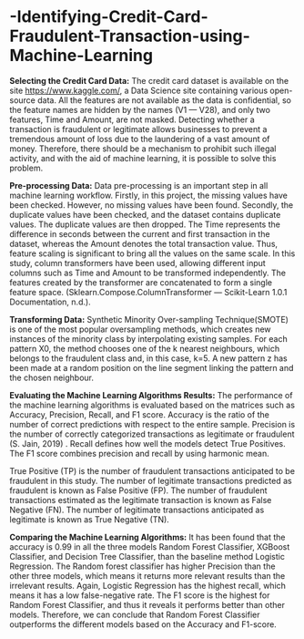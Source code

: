 # -Identifying-Credit-Card-Fraudulent-Transaction-using-Machine-Learning

**Selecting the Credit Card Data:**
The credit card dataset is available on the site https://www.kaggle.com/, a Data Science site containing various open-source data. All the features are not available as the data is confidential, so the feature names are hidden by the names (V1 — V28), and only two features, Time and Amount, are not masked. Detecting whether a transaction is fraudulent or legitimate allows businesses to prevent a tremendous amount of loss due to the laundering of a vast amount of money. Therefore, there should be a mechanism to prohibit such illegal activity, and with the aid of machine learning, it is possible to solve this problem.

**Pre-processing Data:**
Data pre-processing is an important step in all machine learning workflow. Firstly, in this project, the missing values have been checked. However, no missing values have been found. Secondly, the duplicate values have been checked, and the dataset contains duplicate values. The duplicate values are then dropped. The Time represents the difference in seconds between the current and first transaction in the dataset, whereas the Amount denotes the total transaction value. Thus, feature scaling is significant to bring all the values on the same scale. In this study, column transformers have been used, allowing different input columns such as Time and Amount to be transformed independently. The features created by the transformer are concatenated to form a single feature space. (Sklearn.Compose.ColumnTransformer — Scikit-Learn 1.0.1 Documentation, n.d.). 

**Transforming Data:**
Synthetic Minority Over-sampling Technique(SMOTE) is one of the most popular oversampling methods, which creates new instances of the minority class by interpolating existing samples. For each pattern X0, the method chooses one of the k nearest neighbours, which belongs to the fraudulent class and, in this case, k=5. A new pattern z has been made at a random position on the line segment linking the pattern and the chosen neighbour.

**Evaluating the Machine Learning Algorithms Results:**
The performance of the machine learning algorithms is evaluated based on the matrices such as Accuracy, Precision, Recall, and F1 score. Accuracy is the ratio of the number of correct predictions with respect to the entire sample. Precision is the number of correctly categorized transactions as legitimate or fraudulent  (S. Jain, 2019) . Recall defines how well the models detect True Positives. The F1 score combines precision and recall by using harmonic mean.

True Positive (TP) is the number of fraudulent transactions anticipated to be fraudulent in this study. The number of legitimate transactions predicted as fraudulent is known as False Positive (FP). The number of fraudulent transactions estimated as the legitimate transaction is known as False Negative (FN). The number of legitimate transactions anticipated as legitimate is known as True Negative (TN).

**Comparing the Machine Learning Algorithms:**
It has been found that the accuracy is 0.99 in all the three models Random Forest Classifier, XGBoost Classifier, and Decision Tree Classifier, than the baseline method Logistic Regression. The Random forest classifier has higher Precision than the other three models, which means it returns more relevant results than the irrelevant results. Again, Logistic Regression has the highest recall, which means it has a low false-negative rate. The F1 score is the highest for Random Forest Classifier, and thus it reveals it performs better than other models. Therefore, we can conclude that Random Forest Classifier outperforms the different models based on the Accuracy and F1-score. 

